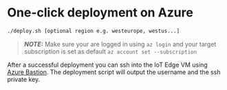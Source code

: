 # One-click deployment on Azure  
  
```bash
./deploy.sh [optional region e.g. westeurope, westus...]
```  
> **_NOTE:_** Make sure your are logged in using ```az login``` and your target subscription is set as default ```az account set --subscription``` 

After a successful deployment you can ssh into the IoT Edge VM using [Azure Bastion](https://docs.microsoft.com/en-us/azure/bastion/bastion-connect-vm-ssh#privatekey). The deployment script will output the username and the ssh private key.